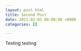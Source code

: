 ```yaml
---
layout: post.html
title: Second Post
date: 2021-02-03 00:00:00 +0000
categories: []

---
```

Testing testing